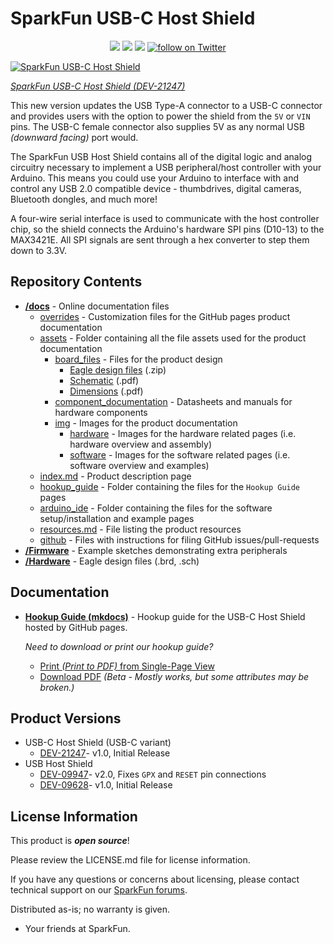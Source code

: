 SparkFun USB-C Host Shield
========================================

<p align="center">
	<a href="https://github.com/sparkfun/SparkFun_USB-C_Host_Shield/issues" alt="Issues">
		<img src="https://img.shields.io/github/issues/sparkfun/SparkFun_USB-C_Host_Shield.svg" /></a>
	<a href="https://github.com/sparkfun/SparkFun_USB-C_Host_Shield/actions" alt="Actions">
		<img src="https://github.com/sparkfun/SparkFun_USB-C_Host_Shield/actions/workflows/mkdocs.yml/badge.svg" /></a>
	<a href="https://github.com/sparkfun/SparkFun_USB-C_Host_Shield/blob/master/LICENSE.md" alt="License">
		<img src="https://img.shields.io/badge/license-CC%20BY--SA%204.0-EF9421.svg" /></a>
	<a href="https://twitter.com/intent/follow?screen_name=sparkfun">
		<img src="https://img.shields.io/twitter/follow/sparkfun.svg?style=social&logo=twitter" alt="follow on Twitter"></a>
</p>


[![SparkFun USB-C Host Shield](https://cdn.sparkfun.com/assets/parts/2/1/0/0/8/SparkFun_USB-C_Host_Shield-_01.jpg)](https://www.sparkfun.com/products/21247)

*[SparkFun USB-C Host Shield (DEV-21247)](https://www.sparkfun.com/products/21247)*

This new version updates the USB Type-A connector to a USB-C connector and provides users with the option to power the shield from the `5V` or	`VIN` pins. The USB-C female connector also supplies 5V as any normal USB *(downward facing)* port would.

The SparkFun USB Host Shield contains all of the digital logic and analog circuitry necessary to implement a USB peripheral/host controller with your Arduino. This means you could use your Arduino to interface with and control any USB 2.0 compatible device - thumbdrives, digital cameras, Bluetooth dongles, and much more!

A four-wire serial interface is used to communicate with the host controller chip, so the shield connects the Arduino's hardware SPI pins (D10-13) to the MAX3421E. All SPI signals are sent through a hex converter to step them down to 3.3V.


Repository Contents
-------------------

* **[/docs](/docs/)** - Online documentation files
	* [overrides](/docs/overrides/) - Customization files for the GitHub pages product documentation
	* [assets](/docs/assets/) - Folder containing all the file assets used for the product documentation
		* [board_files](/docs/assets/board_files/) - Files for the product design
			* [Eagle design files](/docs/assets/board_files/eagle_files.zip) (.zip)
			* [Schematic](/docs/assets/board_files/schematic.pdf) (.pdf)
			* [Dimensions](/docs/assets/board_files/dimensions.pdf) (.pdf)
		* [component_documentation](/docs/assets/component_documentation/) - Datasheets and manuals for hardware components
		* [img](/docs/assets/img/) - Images for the product documentation
			* [hardware](/docs/assets/img/hardware/) - Images for the hardware related pages (i.e. hardware overview and assembly)
			* [software](/docs/assets/img/examples) - Images for the software related pages (i.e. software overview and examples)
	* [index.md](/docs/index.md) - Product description page
	* [hookup_guide](/docs/hookup_guide/) - Folder containing the files for the `Hookup Guide` pages
	* [arduino_ide](/docs/arduino_ide) - Folder containing the files for the software setup/installation and example pages
	* [resources.md](/docs/resources.md) - File listing the product resources
	* [github](/docs/github/) - Files with instructions for filing GitHub issues/pull-requests
* **[/Firmware](/Firmware/)** - Example sketches demonstrating extra peripherals
* **[/Hardware](/Hardware/)** - Eagle design files (.brd, .sch)

Documentation
--------------
* **[Hookup Guide (mkdocs)](http://docs.sparkfun.com/SparkFun_USB-C_Host_Shield/)** - Hookup guide for the USB-C Host Shield hosted by GitHub pages.

	*Need to download or print our hookup guide?*

	* [Print *(Print to PDF)* from Single-Page View](http://docs.sparkfun.com/SparkFun_USB-C_Host_Shield/hookup_guide/single_page)
	* [Download PDF](http://docs.sparkfun.com/SparkFun_USB-C_Host_Shield/assets/board_files/hookup_guide.pdf) *(Beta - Mostly works, but some attributes may be broken.)*

Product Versions
----------------
* USB-C Host Shield (USB-C variant)
	* [DEV-21247](https://www.sparkfun.com/products/21247)- v1.0, Initial Release
* USB Host Shield
	* [DEV-09947](https://www.sparkfun.com/products/retired/9947)- v2.0, Fixes `GPX` and `RESET` pin connections
	* [DEV-09628](https://www.sparkfun.com/products/retired/9628)- v1.0, Initial Release

License Information
-------------------

This product is _**open source**_! 

Please review the LICENSE.md file for license information. 

If you have any questions or concerns about licensing, please contact technical support on our [SparkFun forums](https://forum.sparkfun.com/viewforum.php?f=152).

Distributed as-is; no warranty is given.

- Your friends at SparkFun.
